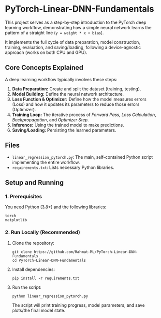 # PyTorch-Linear-DNN-Fundamentals

This project serves as a step-by-step introduction to the PyTorch deep learning workflow, demonstrating how a simple neural network learns the pattern of a straight line (`y = weight * x + bias`).

It implements the full cycle of data preparation, model construction, training, evaluation, and saving/loading, following a device-agnostic approach (works on both CPU and GPU).

## Core Concepts Explained

A deep learning workflow typically involves these steps:

1.  **Data Preparation:** Create and split the dataset (training, testing).
2.  **Model Building:** Define the neural network architecture.
3.  **Loss Function & Optimizer:** Define how the model measures errors (Loss) and how it updates its parameters to reduce those errors (Optimizer).
4.  **Training Loop:** The iterative process of _Forward Pass_, _Loss Calculation_, _Backpropagation_, and _Optimizer Step_.
5.  **Inference:** Using the trained model to make predictions.
6.  **Saving/Loading:** Persisting the learned parameters.

## Files

-   `linear_regression_pytorch.py`: The main, self-contained Python script implementing the entire workflow.
-   `requirements.txt`: Lists necessary Python libraries.

## Setup and Running

### 1. Prerequisites

You need Python (3.8+) and the following libraries:

```
torch
matplotlib
```

### 2. Run Locally (Recommended)

1.  Clone the repository:
    
    ```
    git clone https://github.com/Rahmat-ML/PyTorch-Linear-DNN-Fundamentals
    cd PyTorch-Linear-DNN-Fundamentals
    ```
    
2.  Install dependencies:
    
    ```
    pip install -r requirements.txt
    ```
    
3.  Run the script:
    
    ```
    python linear_regression_pytorch.py
    ```
    
    The script will print training progress, model parameters, and save plots/the final model state.
